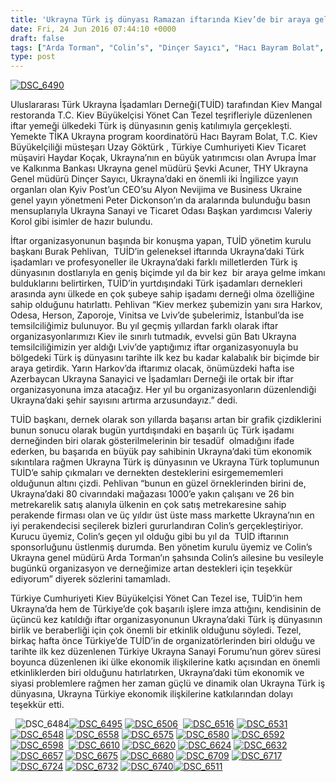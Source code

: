 ```yaml
---
title: 'Ukrayna Türk iş dünyası Ramazan iftarında Kiev’de bir araya geldi'
date: Fri, 24 Jun 2016 07:44:10 +0000
draft: false
tags: ["Arda Torman", "Colin’s", "Dinçer Sayıcı", "Hacı Bayram Bolat", "Haydar Koçak", "iftar", "kiev iftar", "Kiev İftar Buluşması", "Kiev'de Ramazan", "Şevki Acuner", "TUİD (Türk Ukrayna İşadamları Derneği)", "Ukrayna İftar", "Ukrayna ramazan", "Ukrayna Türk Toplumu", "Ukrayna Türk toplumu", "Uzay Göktürk", "Yavuz Eroğlu", "Yönet Can Tezel"]
type: post
---
```


[![DSC_6490](http://burakpehlivan.org/wp-content/uploads/2016/06/DSC_64901.jpg)](http://burakpehlivan.org/wp-content/uploads/2016/06/DSC_64901.jpg)




Uluslararası Türk Ukrayna İşadamları Derneği(TUİD) tarafından Kiev Mangal restoranda T.C. Kiev Büyükelçisi Yönet Can Tezel teşrifleriyle düzenlenen iftar yemeği ülkedeki Türk iş dünyasının geniş katılımıyla gerçekleşti. Yemekte TİKA Ukrayna program koordinatörü Hacı Bayram Bolat, T.C. Kiev Büyükelçiliği müsteşarı Uzay Göktürk , Türkiye Cumhuriyeti Kiev Ticaret müşaviri Haydar Koçak, Ukrayna’nın en büyük yatırımcısı olan Avrupa İmar ve Kalkınma Bankası Ukrayna genel müdürü Şevki Acuner, THY Ukrayna Genel müdürü Dinçer Sayıcı, Ukrayna’daki en önemli iki İngilizce yayın organları olan Kyiv Post’un CEO’su Alyon Nevijima ve Business Ukraine genel yayın yönetmeni Peter Dickonson’ın da aralarında bulunduğu basın mensuplarıyla Ukrayna Sanayi ve Ticaret Odası Başkan yardımcısı Valeriy Korol gibi isimler de hazır bulundu. 




İftar organizasyonunun başında bir konuşma yapan, TUİD yönetim kurulu başkanı Burak Pehlivan,  TUİD’in geleneksel iftarında Ukrayna’daki Türk işadamları ve profesyoneller ile Ukrayna’daki farklı milletlerden Türk iş dünyasının dostlarıyla en geniş biçimde yıl da bir kez  bir araya gelme imkanı bulduklarını belirtirken, TUİD’in yurtdışındaki Türk işadamları dernekleri arasında aynı ülkede en çok şubeye sahip işadamı derneği olma özelliğine sahip olduğunu hatırlattı. Pehlivan “Kiev merkez şubemizin yanı sıra Harkov, Odesa, Herson, Zaporoje, Vinitsa ve Lviv’de şubelerimiz, İstanbul’da ise temsilciliğimiz bulunuyor. Bu yıl geçmiş yıllardan farklı olarak iftar organizasyonlarımızı Kiev ile sınırlı tutmadık, evvelsi gün Batı Ukrayna temsilciliğimizin yer aldığı Lviv’de yaptığımız iftar organizasyonuyla bu bölgedeki Türk iş dünyasını tarihte ilk kez bu kadar kalabalık bir biçimde bir araya getirdik. Yarın Harkov’da iftarımız olacak, önümüzdeki hafta ise  Azerbaycan Ukrayna Sanayici ve İşadamları Derneği ile ortak bir iftar organizasyonuna imza atacağız. Her yıl bu organizasyonların düzenlendiği Ukrayna’daki şehir sayısını artırma arzusundayız.” dedi.




TUİD başkanı, dernek olarak son yıllarda başarısı artan bir grafik çizdiklerini bunun sonucu olarak bugün yurtdışındaki en başarılı üç Türk işadamı derneğinden biri olarak gösterilmelerinin bir tesadüf  olmadığını ifade ederken, bu başarıda en büyük pay sahibinin Ukrayna’daki tüm ekonomik sıkıntılara rağmen Ukrayna Türk iş dünyasının ve Ukrayna Türk toplumunun TUİD’e sahip çıkmaları ve dernekten desteklerini esirgemememleri olduğunun altını çizdi. Pehlivan “bunun en güzel örneklerinden birini de, Ukrayna’daki 80 civarındaki mağazası 1000’e yakın çalışanı ve 26 bin metrekarelik satış alanıyla ülkenin en çok satış metrekaresine sahip perakende firması olan ve üç yıldır üst üste mass markette Ukrayna’nın en iyi perakendecisi seçilerek bizleri gururlandıran Colin’s gerçekleştiriyor. Kurucu üyemiz, Colin’s geçen yıl olduğu gibi bu yıl da  TUİD iftarının sponsorluğunu üstlenmiş durumda. Ben yönetim kurulu üyemiz ve Colin’s Ukrayna genel müdürü Arda Torman’ın şahsında Colin’s ailesine bu vesileyle bugünkü organizasyon ve derneğimize artan destekleri için teşekkür ediyorum” diyerek sözlerini tamamladı. 




Türkiye Cumhuriyeti Kiev Büyükelçisi Yönet Can Tezel ise, TUİD’in hem Ukrayna’da hem de Türkiye’de çok başarılı işlere imza attığını, kendisinin de üçüncü kez katıldığı iftar organizasyonunun Ukrayna’daki Türk iş dünyasının birlik ve beraberliği için çok önemli bir etkinlik olduğunu söyledi. Tezel, birkaç hafta önce Türkiye’de TUİD’in de organizatörlerinden biri olduğu ve tarihte ilk kez düzenlenen Türkiye Ukrayna Sanayi Forumu’nun görev süresi boyunca düzenlenen iki ülke ekonomik ilişkilerine katkı açısından en önemli etkinliklerden biri olduğunu hatırlatırken, Ukrayna’daki tüm ekonomik ve siyasi problemlere rağmen her zaman güçlü ve dinamik olan Ukrayna Türk iş dünyasına, Ukrayna Türkiye ekonomik ilişkilerine katkılarından dolayı teşekkür etti.




  ![DSC_6484](http://burakpehlivan.org/wp-content/uploads/2016/06/DSC_64841.jpg)[![DSC_6495](http://burakpehlivan.org/wp-content/uploads/2016/06/DSC_6495.jpg)](http://burakpehlivan.org/wp-content/uploads/2016/06/DSC_6495.jpg) [![DSC_6506](http://burakpehlivan.org/wp-content/uploads/2016/06/DSC_6506.jpg)](http://burakpehlivan.org/wp-content/uploads/2016/06/DSC_6506.jpg)  [![DSC_6516](http://burakpehlivan.org/wp-content/uploads/2016/06/DSC_6516.jpg)](http://burakpehlivan.org/wp-content/uploads/2016/06/DSC_6516.jpg) [![DSC_6531](http://burakpehlivan.org/wp-content/uploads/2016/06/DSC_6531.jpg)](http://burakpehlivan.org/wp-content/uploads/2016/06/DSC_6531.jpg) [![DSC_6548](http://burakpehlivan.org/wp-content/uploads/2016/06/DSC_6548.jpg)](http://burakpehlivan.org/wp-content/uploads/2016/06/DSC_6548.jpg) [![DSC_6558](http://burakpehlivan.org/wp-content/uploads/2016/06/DSC_6558.jpg)](http://burakpehlivan.org/wp-content/uploads/2016/06/DSC_6558.jpg) [![DSC_6575](http://burakpehlivan.org/wp-content/uploads/2016/06/DSC_6575.jpg)](http://burakpehlivan.org/wp-content/uploads/2016/06/DSC_6575.jpg) [![DSC_6580](http://burakpehlivan.org/wp-content/uploads/2016/06/DSC_6580.jpg)](http://burakpehlivan.org/wp-content/uploads/2016/06/DSC_6580.jpg) [![DSC_6592](http://burakpehlivan.org/wp-content/uploads/2016/06/DSC_6592.jpg)](http://burakpehlivan.org/wp-content/uploads/2016/06/DSC_6592.jpg) [![DSC_6598](http://burakpehlivan.org/wp-content/uploads/2016/06/DSC_6598.jpg)](http://burakpehlivan.org/wp-content/uploads/2016/06/DSC_6598.jpg)  [![DSC_6610](http://burakpehlivan.org/wp-content/uploads/2016/06/DSC_6610.jpg)](http://burakpehlivan.org/wp-content/uploads/2016/06/DSC_6610.jpg) [![DSC_6620](http://burakpehlivan.org/wp-content/uploads/2016/06/DSC_6620.jpg)](http://burakpehlivan.org/wp-content/uploads/2016/06/DSC_6620.jpg) [![DSC_6624](http://burakpehlivan.org/wp-content/uploads/2016/06/DSC_6624.jpg)](http://burakpehlivan.org/wp-content/uploads/2016/06/DSC_6624.jpg) [![DSC_6632](http://burakpehlivan.org/wp-content/uploads/2016/06/DSC_6632.jpg)](http://burakpehlivan.org/wp-content/uploads/2016/06/DSC_6632.jpg) [![DSC_6657](http://burakpehlivan.org/wp-content/uploads/2016/06/DSC_6657.jpg)](http://burakpehlivan.org/wp-content/uploads/2016/06/DSC_6657.jpg) [![DSC_6675](http://burakpehlivan.org/wp-content/uploads/2016/06/DSC_6675.jpg)](http://burakpehlivan.org/wp-content/uploads/2016/06/DSC_6675.jpg) [![DSC_6680](http://burakpehlivan.org/wp-content/uploads/2016/06/DSC_6680.jpg)](http://burakpehlivan.org/wp-content/uploads/2016/06/DSC_6680.jpg) [![DSC_6709](http://burakpehlivan.org/wp-content/uploads/2016/06/DSC_6709.jpg)](http://burakpehlivan.org/wp-content/uploads/2016/06/DSC_6709.jpg) [![DSC_6717](http://burakpehlivan.org/wp-content/uploads/2016/06/DSC_6717.jpg)](http://burakpehlivan.org/wp-content/uploads/2016/06/DSC_6717.jpg) [![DSC_6724](http://burakpehlivan.org/wp-content/uploads/2016/06/DSC_6724.jpg)](http://burakpehlivan.org/wp-content/uploads/2016/06/DSC_6724.jpg) [![DSC_6732](http://burakpehlivan.org/wp-content/uploads/2016/06/DSC_6732.jpg)](http://burakpehlivan.org/wp-content/uploads/2016/06/DSC_6732.jpg) [![DSC_6740](http://burakpehlivan.org/wp-content/uploads/2016/06/DSC_6740.jpg)![DSC_6511](http://burakpehlivan.org/wp-content/uploads/2016/06/DSC_6511.jpg)](http://burakpehlivan.org/wp-content/uploads/2016/06/DSC_6740.jpg)